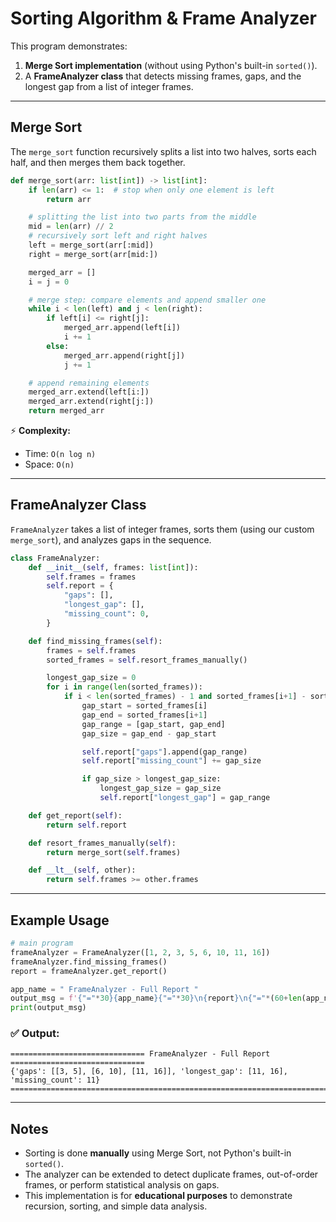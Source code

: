 # Sorting Algorithm & Frame Analyzer

This program demonstrates:
1. **Merge Sort implementation** (without using Python's built-in `sorted()`).
2. A **FrameAnalyzer class** that detects missing frames, gaps, and the longest gap from a list of integer frames.

---

## Merge Sort

The `merge_sort` function recursively splits a list into two halves, sorts each half, and then merges them back together.

```python
def merge_sort(arr: list[int]) -> list[int]:
    if len(arr) <= 1:  # stop when only one element is left
        return arr

    # splitting the list into two parts from the middle
    mid = len(arr) // 2
    # recursively sort left and right halves
    left = merge_sort(arr[:mid])
    right = merge_sort(arr[mid:])

    merged_arr = []
    i = j = 0

    # merge step: compare elements and append smaller one
    while i < len(left) and j < len(right):
        if left[i] <= right[j]:
            merged_arr.append(left[i])
            i += 1
        else:
            merged_arr.append(right[j])
            j += 1

    # append remaining elements
    merged_arr.extend(left[i:])
    merged_arr.extend(right[j:])
    return merged_arr
```

⚡ **Complexity:**  
- Time: `O(n log n)`  
- Space: `O(n)`  

---

## FrameAnalyzer Class

`FrameAnalyzer` takes a list of integer frames, sorts them (using our custom `merge_sort`), and analyzes gaps in the sequence.

```python
class FrameAnalyzer:
    def __init__(self, frames: list[int]):
        self.frames = frames
        self.report = {
            "gaps": [],
            "longest_gap": [],
            "missing_count": 0,
        }

    def find_missing_frames(self):
        frames = self.frames
        sorted_frames = self.resort_frames_manually()

        longest_gap_size = 0
        for i in range(len(sorted_frames)):
            if i < len(sorted_frames) - 1 and sorted_frames[i+1] - sorted_frames[i] > 1:
                gap_start = sorted_frames[i]
                gap_end = sorted_frames[i+1]
                gap_range = [gap_start, gap_end]
                gap_size = gap_end - gap_start

                self.report["gaps"].append(gap_range)
                self.report["missing_count"] += gap_size

                if gap_size > longest_gap_size:
                    longest_gap_size = gap_size
                    self.report["longest_gap"] = gap_range

    def get_report(self):
        return self.report

    def resort_frames_manually(self):
        return merge_sort(self.frames)

    def __lt__(self, other):
        return self.frames >= other.frames
```

---

## Example Usage

```python
# main program
frameAnalyzer = FrameAnalyzer([1, 2, 3, 5, 6, 10, 11, 16])
frameAnalyzer.find_missing_frames()
report = frameAnalyzer.get_report()

app_name = " FrameAnalyzer - Full Report "
output_msg = f'{"="*30}{app_name}{"="*30}\n{report}\n{"="*(60+len(app_name))}'
print(output_msg)
```

### ✅ Output:
```
============================== FrameAnalyzer - Full Report ==============================
{'gaps': [[3, 5], [6, 10], [11, 16]], 'longest_gap': [11, 16], 'missing_count': 11}
=========================================================================================
```

---

## Notes
- Sorting is done **manually** using Merge Sort, not Python's built-in `sorted()`.
- The analyzer can be extended to detect duplicate frames, out-of-order frames, or perform statistical analysis on gaps.
- This implementation is for **educational purposes** to demonstrate recursion, sorting, and simple data analysis.
